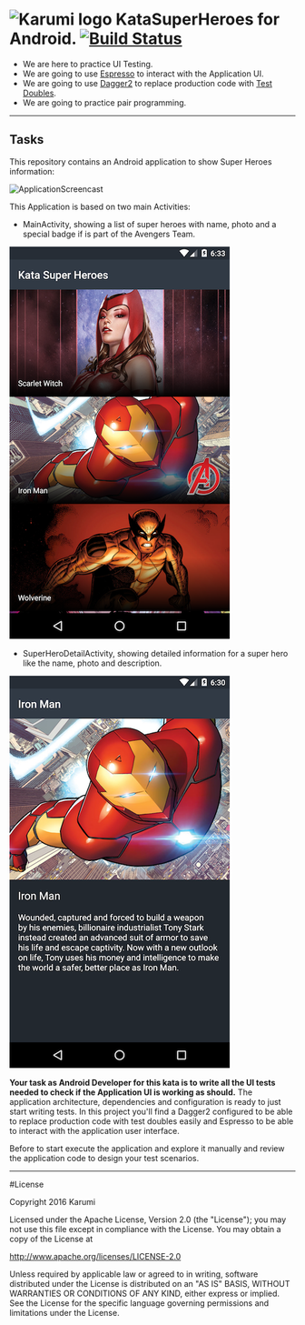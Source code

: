 ![Karumi logo][karumilogo] KataSuperHeroes for Android. [![Build Status](https://travis-ci.org/Karumi/KataSuperHeroes.svg?branch=master)](https://travis-ci.org/Karumi/https://travis-ci.com/Karumi/KataSuperHeroesAndroid)
============================

- We are here to practice UI Testing.
- We are going to use [Espresso][espresso] to interact with the Application UI.
- We are going to use [Dagger2][dagger2] to replace production code with [Test Doubles][testDoubles].
- We are going to practice pair programming.

---

## Tasks

This repository contains an Android application to show Super Heroes information:

![ApplicationScreencast][applicationScreencast]

This Application is based on two main Activities:

* MainActivity, showing a list of super heroes with name, photo and a special badge if is part of the Avengers Team.

![MainActivityScreenhot][mainActivityScreenshot]

* SuperHeroDetailActivity, showing detailed information for a super hero like the name, photo and description.

![SuperHeroDetailActivityScreenshot][superHeroDetailActivityScreenshot]


**Your task as Android Developer for this kata is to write all the UI tests needed to check if the Application UI is working as should.** The application architecture, dependencies and configuration is ready to just start writing tests. In this project you'll find a Dagger2 configured to be able to replace production code with test doubles easily and Espresso to be able to interact with the application user interface.

Before to start execute the application and explore it manually and review the application code to design your test scenarios.

---

#License

Copyright 2016 Karumi

Licensed under the Apache License, Version 2.0 (the "License");
you may not use this file except in compliance with the License.
You may obtain a copy of the License at

  http://www.apache.org/licenses/LICENSE-2.0

Unless required by applicable law or agreed to in writing, software
distributed under the License is distributed on an "AS IS" BASIS,
WITHOUT WARRANTIES OR CONDITIONS OF ANY KIND, either express or implied.
See the License for the specific language governing permissions and
limitations under the License.

[karumilogo]: https://cloud.githubusercontent.com/assets/858090/11626547/e5a1dc66-9ce3-11e5-908d-537e07e82090.png
[espresso]: https://google.github.io/android-testing-support-library/docs/
[dagger2]: http://google.github.io/dagger/
[testDoubles]: http://www.martinfowler.com/bliki/TestDouble.html
[applicationScreencast]: ./art/ApplicationScreencast.gif
[mainActivityScreenshot]: ./art/MainActivityScreenshot.png
[superHeroDetailActivityScreenshot]: ./art/SuperHeroDetailActivityScreenshot.png